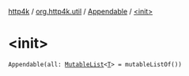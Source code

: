 [http4k](../../index.md) / [org.http4k.util](../index.md) / [Appendable](index.md) / [&lt;init&gt;](./-init-.md)

# &lt;init&gt;

`Appendable(all: `[`MutableList`](https://kotlinlang.org/api/latest/jvm/stdlib/kotlin.collections/-mutable-list/index.html)`<`[`T`](index.md#T)`> = mutableListOf())`